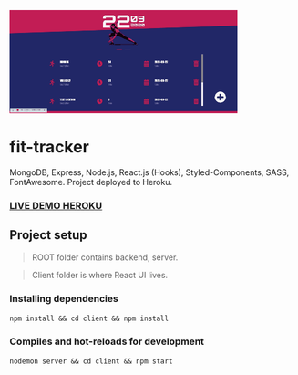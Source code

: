 ![Alt Text](https://raw.githubusercontent.com/Marfoczk/Fit-Tracker/master/gif.gif)

# fit-tracker

MongoDB, Express, Node.js, React.js (Hooks), Styled-Components, SASS, FontAwesome.
Project deployed to Heroku.

### [LIVE DEMO HEROKU](https://fit-tracker-mrf.herokuapp.com/)


## Project setup


 > ROOT folder contains backend, server. 

 > Client folder is where React UI lives.


### Installing dependencies


```
npm install && cd client && npm install
```


### Compiles and hot-reloads for development


```
nodemon server && cd client && npm start
```
